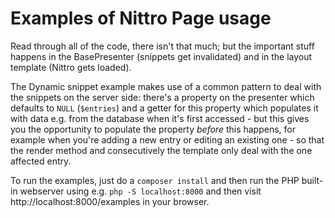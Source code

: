 Examples of Nittro Page usage
=============================

Read through all of the code, there isn't that much; but the important
stuff happens in the BasePresenter (snippets get invalidated) and in the
layout template (Nittro gets loaded).

The Dynamic snippet example makes use of a common pattern to deal
with the snippets on the server side: there's a property on the presenter
which defaults to `NULL` (`$entries`) and a getter for this property
which populates it with data e.g. from the database when it's first
accessed - but this gives you the opportunity to populate the property
_before_ this happens, for example when you're adding a new entry
or editing an existing one - so that the render method and consecutively
the template only deal with the one affected entry.

To run the examples, just do a `composer install` and then run the
PHP built-in webserver using e.g. `php -S localhost:8000` and then
visit http://localhost:8000/examples in your browser.
